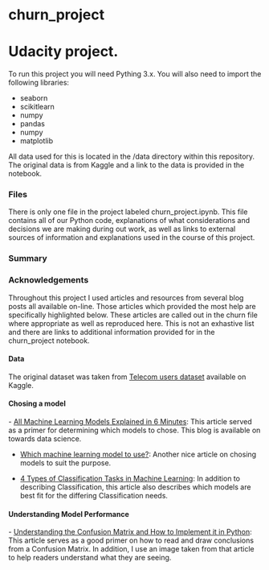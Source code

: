 # churn_project
<h1>Udacity project.</h1>

To run this project you will need Pything 3.x. You will also need to import the following libraries:
* seaborn
* scikitlearn
* numpy
* pandas
* numpy
* matplotlib

All data used for this is located in the /data directory within this repository. The original data is 
from Kaggle and a link to the data is provided in the notebook. 

<h3>Files</h3>
There is only one file in the project labeled churn_project.ipynb. This file contains all of our Python code, explanations of what considerations and decisions we are making during out work, as well as links to external sources of information and explanations used in the course of this project.

<h3>Summary</h3>


<h3>Acknowledgements</h3>
Throughout this project I used articles and resources from several blog posts all available on-line. Those articles which provided the most help are specifically highlighted below. These articles are called out in the churn file where appropriate as well as reproduced here. This is not an exhastive list and there are links to additional information provided for in the churn_project notebook. 

<h4>Data</h4>
The original dataset was taken from <a href="https://www.kaggle.com/radmirzosimov/telecom-users-dataset">Telecom users dataset</a> available on Kaggle.


<h4>Chosing a model</h4>
- <a href='https://towardsdatascience.com/all-machine-learning-models-explained-in-6-minutes-9fe30ff6776a'>All Machine Learning Models Explained in 6 Minutes</a>: This article served as a primer for determining which models to chose. This blog is available on towards data science.

- <a href='https://towardsdatascience.com/which-machine-learning-model-to-use-db5fdf37f3dd'>Which machine learning model to use?</a>: Another nice article on chosing models to suit the purpose.

- <a href='https://machinelearningmastery.com/types-of-classification-in-machine-learning/'>4 Types of Classification Tasks in Machine Learning</a>: In addition to describing Classification, this article also describes which models are best fit for the differing Classification needs.

<h4>Understanding Model Performance</h4>
- <a href='https://towardsdatascience.com/understanding-the-confusion-matrix-and-how-to-implement-it-in-python-319202e0fe4d'>Understanding the Confusion Matrix and How to Implement it in Python</a>: This article serves as a good primer on how to read and draw conclusions from a Confusion Matrix. In addition, I use an image taken from that article to help readers understand what they are seeing. 